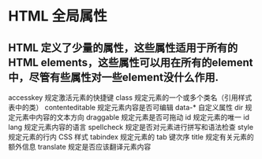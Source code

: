 # HTML 全局属性

## HTML 定义了少量的属性，这些属性适用于所有的HTML elements，这些属性可以用在所有的element中，尽管有些属性对一些element没什么作用.

accesskey   规定激活元素的快捷键
class   规定元素的一个或多个类名（引用样式表中的类）
contenteditable 规定元素内容是否可编辑
data-*  自定义属性
dir 规定元素中内容的文本方向
draggable   规定元素是否可拖动
id  规定元素的唯一 id
lang    规定元素内容的语言
spellcheck  规定是否对元素进行拼写和语法检查
style   规定元素的行内 CSS 样式
tabindex    规定元素的 tab 键次序
title   规定有关元素的额外信息
translate   规定是否应该翻译元素内容